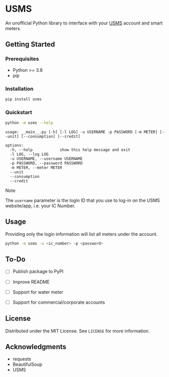 # USMS
An unofficial Python library to interface with your [USMS](https://www.usms.com.bn/smartmeter/about.html) account and smart meters.



## Getting Started

### Prerequisites

* Python >= 3.8
* pip

### Installation

```sh
pip install usms
```

### Quickstart

```sh
python -m usms --help
```
```
usage: __main__.py [-h] [-l LOG] -u USERNAME -p PASSWORD [-m METER] [--unit] [--consumption] [--credit]

options:
  -h, --help            show this help message and exit
  -l LOG, --log LOG
  -u USERNAME, --username USERNAME
  -p PASSWORD, --password PASSWORD
  -m METER, --meter METER
  --unit
  --consumption
  --credit
```

> [!NOTE]
> The `username` parameter is the login ID that you use to log-in on the USMS website/app, i.e. your IC Number.



## Usage

Providing only the login information will list all meters under the account.
```sh
python -m usms -u <ic_number> -p <password>
```



## To-Do

- [ ] Publish package to PyPI
- [ ] Improve README
- [ ] Support for water meter
- [ ] Support for commercial/corporate accounts



## License

Distributed under the MIT License. See `LICENSE` for more information.



## Acknowledgments

* []() requests
* []() BeautifulSoup
* []() USMS
